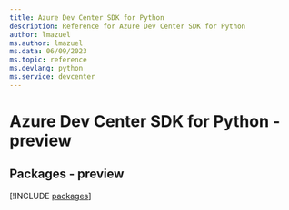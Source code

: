 ```yaml
---
title: Azure Dev Center SDK for Python
description: Reference for Azure Dev Center SDK for Python
author: lmazuel
ms.author: lmazuel
ms.data: 06/09/2023
ms.topic: reference
ms.devlang: python
ms.service: devcenter
---
```

# Azure Dev Center SDK for Python - preview
## Packages - preview
[!INCLUDE [packages](dev-center-index.md)]
